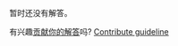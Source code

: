 
暂时还没有解答。

有兴趣[贡献你的解答](https://github.com/BFEdev/BFE.dev-solutions/blob/main/quiz/object-keys_zh.md)吗? [Contribute guideline](https://github.com/BFEdev/BFE.dev-solutions#how-to-contribute)
